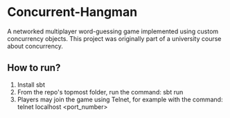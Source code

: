# Concurrent-Hangman
A networked multiplayer word-guessing game implemented using custom concurrency objects. This project was originally part of a university course about concurrency.

## How to run?
1. Install sbt
2. From the repo's topmost folder, run the command: sbt run
3. Players may join the game using Telnet, for example with the command: telnet localhost <port_number>
